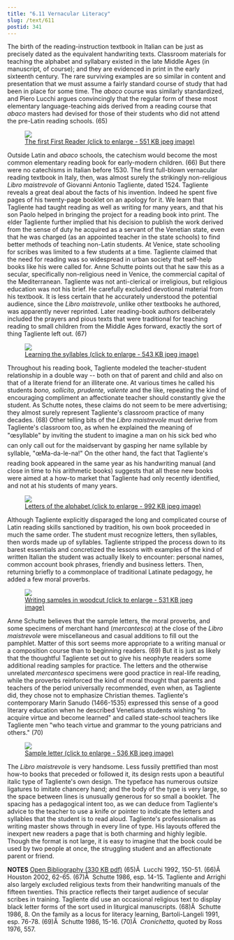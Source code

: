 ```yaml
---
title: "6.11 Vernacular Literacy"
slug: /text/611
postid: 341
---
```

The birth of the reading-instruction textbook in Italian can be just as precisely dated as the equivalent handwriting texts. Classroom materials for teaching the alphabet and syllabary existed in the late Middle Ages (in manuscript, of course); and they are evidenced in print in the early sixteenth century. The rare surviving examples are so similar in content and presentation that we must assume a fairly standard course of study that had been in place for some time. The <em>abaco</em> course was similarly standardized, and Piero Lucchi argues convincingly that the regular form of these most elementary language-teaching aids derived from a reading course that <em>abaco</em> masters had devised for those of their students who did not attend the pre-Latin reading schools. (65)
<p style="text-align: center;"></p>


<figure class="mkdn-figure">
    <a href="/images_full//6.00_Chapter_Six/HFS_019.01.jpg" class="mkdn-image-link">
    <img class="mkdn-image" src="/images_full//6.00_Chapter_Six/HFS_019.01.jpg" />
    <figcaption class="mkdn-figcaption">The first First Reader (click to enlarge - 551 KB jpeg image)</figcaption>
    </a>
</figure>

Outside Latin and <em>abaco</em> schools, the catechism would become the most common elementary reading book for early-modern children. (66) But there were no catechisms in Italian before 1530. The first full-blown vernacular reading textbook in Italy, then, was almost surely the strikingly non-religious <em>Libro maistrevole</em> of Giovanni Antonio Tagliente, dated 1524. Tagliente reveals a great deal about the facts of his invention. Indeed he spent five pages of his twenty-page booklet on an apology for it. We learn that Tagliente had taught reading as well as writing for many years, and that his son Paolo helped in bringing the project for a reading book into print. The elder Tagliente further implied that his decision to publish the work derived from the sense of duty he acquired as a servant of the Venetian state, even that he was charged (as an appointed teacher in the state schools) to find better methods of teaching non-Latin students. At Venice, state schooling for scribes was limited to a few students at a time. Tagliente claimed that the need for reading was so widespread in urban society that self-help books like his were called for. Anne Schutte points out that he saw this as a secular, specifically non-religious need in Venice, the commercial capital of the Mediterranean. Tagliente was not anti-clerical or irreligious, but religious education was not his brief. He carefully excluded devotional material from his textbook. It is less certain that he accurately understood the potential audience, since the <em>Libro maistrevole</em>, unlike other textbooks he authored, was apparently never reprinted. Later reading-book authors deliberately included the prayers and pious texts that were traditional for teaching reading to small children from the Middle Ages forward, exactly the sort of thing Tagliente left out. (67)
<p style="text-align: center;"></p>


<figure class="mkdn-figure">
    <a href="/images_full//6.00_Chapter_Six/HFS_019.04.jpg" class="mkdn-image-link">
    <img class="mkdn-image" src="/images_full//6.00_Chapter_Six/HFS_019.04.jpg" />
    <figcaption class="mkdn-figcaption">Learning the syllables (click to enlarge - 543 KB jpeg image)</figcaption>
    </a>
</figure>

Throughout his reading book, Tagliente modeled the teacher-student relationship in a double way -- both on that of parent and child and also on that of a literate friend for an illiterate one. At various times he called his students <em>bono, sollicito, prudente, valente</em> and the like, repeating the kind of encouraging compliment an affectionate teacher should constantly give the student. As Schutte notes, these claims do not seem to be mere advertising; they almost surely represent Tagliente's classroom practice of many decades. (68) Other telling bits of the <em>Libro maistrevole</em> must derive from Tagliente's classroom too, as when he explained the meaning of "œsyllable" by inviting the student to imagine a man on his sick bed who can only call out for the maidservant by gasping her name syllable by syllable, "œMa-da-le-na!" On the other hand, the fact that Tagliente's reading book appeared in the same year as his handwriting manual (and close in time to his arithmetic books) suggests that all these new books were aimed at a how-to market that Tagliente had only recently identified, and not at his students of many years.
<p style="text-align: center;"></p>


<figure class="mkdn-figure">
    <a href="/images_full//6.00_Chapter_Six/HFS_019.03.jpg" class="mkdn-image-link">
    <img class="mkdn-image" src="/images_full//6.00_Chapter_Six/HFS_019.03.jpg" />
    <figcaption class="mkdn-figcaption">Letters of the alphabet (click to enlarge - 992 KB jpeg image)</figcaption>
    </a>
</figure>

Although Tagliente explicitly disparaged the long and complicated course of Latin reading skills sanctioned by tradition, his own book proceeded in much the same order. The student must recognize letters, then syllables, then words made up of syllables. Tagliente stripped the process down to its barest essentials and concretized the lessons with examples of the kind of written Italian the student was actually likely to encounter: personal names, common account book phrases, friendly and business letters. Then, returning briefly to a commonplace of traditional Latinate pedagogy, he added a few moral proverbs.
<p style="text-align: center;"></p>


<figure class="mkdn-figure">
    <a href="/images_full//6.00_Chapter_Six/HFS_019.06.jpg" class="mkdn-image-link">
    <img class="mkdn-image" src="/images_full//6.00_Chapter_Six/HFS_019.06.jpg" />
    <figcaption class="mkdn-figcaption">Writing samples in woodcut (click to enlarge - 531 KB jpeg image)</figcaption>
    </a>
</figure>

Anne Schutte believes that the sample letters, the moral proverbs, and some specimens of merchant hand (<em>mercantesca</em>) at the close of the <em>Libro maistrevole</em> were miscellaneous and casual additions to fill out the pamphlet. Matter of this sort seems more appropriate to a writing manual or a composition course than to beginning readers. (69) But it is just as likely that the thoughtful Tagliente set out to give his neophyte readers some additional reading samples for practice. The letters and the otherwise unrelated <em>mercantesca</em> specimens were good practice in real-life reading, while the proverbs reinforced the kind of moral thought that parents and teachers of the period universally recommended, even when, as Tagliente did, they chose not to emphasize Christian themes. Tagliente's contemporary Marin Sanudo (1466-1535) expressed this sense of a good literary education when he described Venetians students wishing "to acquire virtue and become learned" and called state-school teachers like Tagliente men "who teach virtue and grammar to the young patricians and others." (70)
<p style="text-align: center;"></p>


<figure class="mkdn-figure">
    <a href="/images_full//6.00_Chapter_Six/HFS_019.05.jpg" class="mkdn-image-link">
    <img class="mkdn-image" src="/images_full//6.00_Chapter_Six/HFS_019.05.jpg" />
    <figcaption class="mkdn-figcaption">Sample letter (click to enlarge - 536 KB jpeg image)</figcaption>
    </a>
</figure>

The <em>Libro maistrevole</em> is very handsome. Less fussily prettified than most how-to books that preceded or followed it, its design rests upon a beautiful italic type of Tagliente's own design. The typeface has numerous outsize ligatures to imitate chancery hand; and the body of the type is very large, so the space between lines is unusually generous for so small a booklet. The spacing has a pedagogical intent too, as we can deduce from Tagliente's advice to the teacher to use a knife or pointer to indicate the letters and syllables that the student is to read aloud. Tagliente's professionalism as writing master shows through in every line of type. His layouts offered the inexpert new readers a page that is both charming and highly legible. Though the format is not large, it is easy to imagine that the book could be used by two people at once, the struggling student and an affectionate parent or friend.

<strong>NOTES</strong>
<a href="http://www.humanismforsale.org/bibliography.pdf" target="new">Open Bibliography (330 KB pdf)</a>
(65)Â  Lucchi 1992, 150-51.
(66)Â  Houston 2002, 62-65.
(67)Â  Schutte 1986, esp. 14-15. Tagliente and Arrighi also largely excluded religious texts from their handwriting manuals of the fifteen twenties. This practice reflects their target audience of secular scribes in training. Tagliente did use an occasional religious text to display black letter forms of the sort used in liturgical manuscripts.
(68)Â  Schutte 1986, 8. On the family as a locus for literacy learning, Bartoli-Langeli 1991, esp. 76-78.
(69)Â  Schutte 1986, 15-16.
(70)Â  <em>Cronichetta</em>, quoted by Ross 1976, 557.
